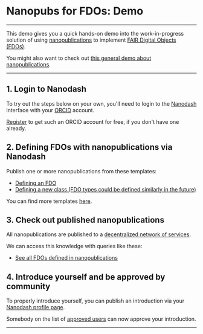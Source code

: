# Nanopubs for FDOs: Demo

---

This demo gives you a quick hands-on demo into the work-in-progress solution of using [nanopublications](https://nanopub.net) to implement [FAIR Digital Objects (FDOs)](https://fairdo.org/).

You might also want to check out [this general demo about nanopublications](index.html).

--- 

## 1. Login to Nanodash

To try out the steps below on your own, you'll need to login to the [Nanodash](https://nanodash.knowledgepixels.com/) interface with your [ORCID](https://orcid.org/) account.

[Register](https://orcid.org/register) to get such an ORCID account for free, if you don't have one already.


## 2. Defining FDOs with nanopublications via Nanodash

Publish one or more nanopublications from these templates:

- [Defining an FDO](https://nanodash.knowledgepixels.com/publish?template=https://w3id.org/np/RAei7xbeufZtrwog4_xImDCX5wrSZspYKZeUIx_EComBw&template-version=latest)
- [Defining a new class (FDO types could be defined similarly in the future)](https://nanodash.knowledgepixels.com/publish?template=https://w3id.org/np/RAxfD9wQMHU4DmWta5uRpo723ZgKpizglley4gtcxG0hg&template-version=latest)

You can find more templates [here](https://nanodash.knowledgepixels.com/publish).


## 3. Check out published nanopublications

All nanopublications are published to a [decentralized network of services](https://monitor.knowledgepixels.com/).

We can access this knowledge with queries like these:

- [See all FDOs defined in nanopublications](https://nanodash.knowledgepixels.com/resulttable?query=RAZgtM7Kzb0aTBlH4coOzlfgzBOoofqROCIMZTW3KliLQ/get-fdos)


## 4. Introduce yourself and be approved by community

To properly introduce yourself, you can publish an introduction via your [Nanodash profile page](https://nanodash.knowledgepixels.com/profile).

Somebody on the list of [approved users](https://nanodash.knowledgepixels.com/userlist) can now approve your introduction.

---
